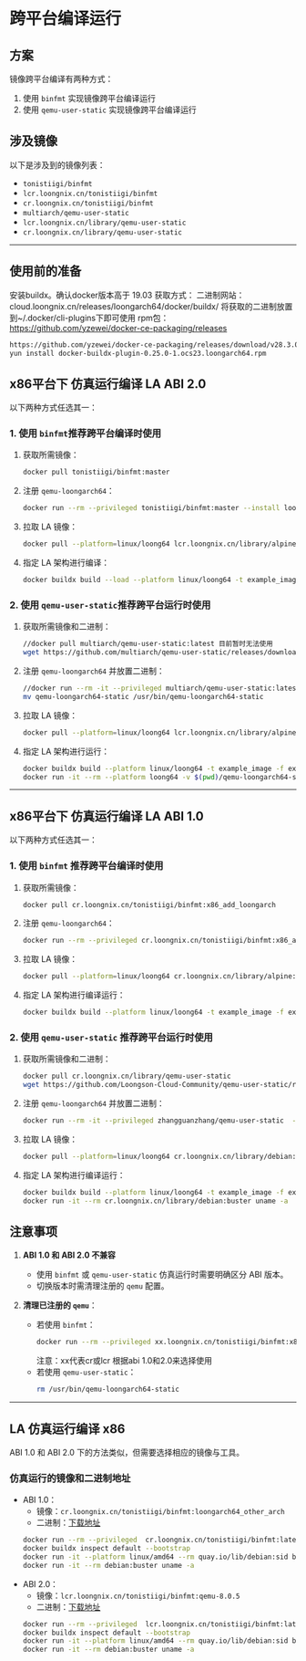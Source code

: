 # 跨平台编译运行

## 方案
镜像跨平台编译有两种方式：
1. 使用 `binfmt` 实现镜像跨平台编译运行
2. 使用 `qemu-user-static` 实现镜像跨平台编译运行

## 涉及镜像
以下是涉及到的镜像列表：

- `tonistiigi/binfmt`
- `lcr.loongnix.cn/tonistiigi/binfmt`
- `cr.loongnix.cn/tonistiigi/binfmt`
- `multiarch/qemu-user-static`
- `lcr.loongnix.cn/library/qemu-user-static`
- `cr.loongnix.cn/library/qemu-user-static`

---
## 使用前的准备
安装buildx。确认docker版本高于 19.03
获取方式：
二进制网站：cloud.loongnix.cn/releases/loongarch64/docker/buildx/ 将获取的二进制放置到~/.docker/cli-plugins下即可使用
rpm包：https://github.com/yzewei/docker-ce-packaging/releases 
```bash
https://github.com/yzewei/docker-ce-packaging/releases/download/v28.3.0-rc.2/docker-buildx-plugin-0.25.0-1.ocs23.loongarch64.rpm 
yun install docker-buildx-plugin-0.25.0-1.ocs23.loongarch64.rpm 
```

## x86平台下 仿真运行编译 LA ABI 2.0

以下两种方式任选其一：

### 1. 使用 `binfmt`推荐跨平台编译时使用
1. 获取所需镜像：
    ```bash
    docker pull tonistiigi/binfmt:master
    ```
2. 注册 `qemu-loongarch64`：
    ```bash
    docker run --rm --privileged tonistiigi/binfmt:master --install loong64
    ```
3. 拉取 LA 镜像：
    ```bash
    docker pull --platform=linux/loong64 lcr.loongnix.cn/library/alpine:latest
    ```
4. 指定 LA 架构进行编译：
    ```bash
    docker buildx build --load --platform linux/loong64 -t example_image -f example .
    ```

### 2. 使用 `qemu-user-static`推荐跨平台运行时使用
1. 获取所需镜像和二进制：
    ```bash
    //docker pull multiarch/qemu-user-static:latest 目前暂时无法使用
    wget https://github.com/multiarch/qemu-user-static/releases/download/v7.2.0-1/qemu-loongarch64-static
    ```
2. 注册 `qemu-loongarch64` 并放置二进制：
    ```bash
    //docker run --rm -it --privileged multiarch/qemu-user-static:latest --reset
    mv qemu-loongarch64-static /usr/bin/qemu-loongarch64-static
    ```
3. 拉取 LA 镜像：
    ```bash
    docker pull --platform=linux/loong64 lcr.loongnix.cn/library/alpine:latest
    ```
4. 指定 LA 架构进行运行：
    ```bash
    docker buildx build --platform linux/loong64 -t example_image -f example .
    docker run -it --rm --platform loong64 -v $(pwd)/qemu-loongarch64-static:/usr/bin/qemu-loongarch64-static lcr.loongnix.cn/library/alpine uname -m
    ```

---

## x86平台下 仿真运行编译 LA ABI 1.0


以下两种方式任选其一：

### 1. 使用 `binfmt` 推荐跨平台编译时使用
1. 获取所需镜像：
    ```bash
    docker pull cr.loongnix.cn/tonistiigi/binfmt:x86_add_loongarch
    ```
2. 注册 `qemu-loongarch64`：
    ```bash
    docker run --rm --privileged cr.loongnix.cn/tonistiigi/binfmt:x86_add_loongarch --install loongarch64
    ```
3. 拉取 LA 镜像：
    ```bash
    docker pull --platform=linux/loong64 cr.loongnix.cn/library/alpine:3.11
    ```
4. 指定 LA 架构进行编译运行：
    ```bash
    docker buildx build --platform linux/loong64 -t example_image -f example .
    ```

### 2. 使用 `qemu-user-static` 推荐跨平台运行时使用
1. 获取所需镜像和二进制：
    ```bash
    docker pull cr.loongnix.cn/library/qemu-user-static
    wget https://github.com/Loongson-Cloud-Community/qemu-user-static/releases/download/x86_abi1.0/qemu-loongarch64-static
    ```
2. 注册 `qemu-loongarch64` 并放置二进制：
    ```bash
    docker run --rm -it --privileged zhangguanzhang/qemu-user-static  --reset -p yes
    ```
3. 拉取 LA 镜像：
    ```bash
    docker pull --platform=linux/loong64 cr.loongnix.cn/library/debian:buster
    ```
4. 指定 LA 架构进行编译运行：
    ```bash
    docker buildx build --platform linux/loong64 -t example_image -f example .
    docker run -it --rm cr.loongnix.cn/library/debian:buster uname -a
    ```



## 注意事项
1. **ABI 1.0 和 ABI 2.0 不兼容**  
   - 使用 `binfmt` 或 `qemu-user-static` 仿真运行时需要明确区分 ABI 版本。
   - 切换版本时需清理注册的 `qemu` 配置。

2. **清理已注册的 `qemu`**：
   - 若使用 `binfmt`：
     ```bash
     docker run --rm --privileged xx.loongnix.cn/tonistiigi/binfmt:x86_add_loongarch --uninstall loongarch64
     ```
     注意：xx代表cr或lcr 根据abi 1.0和2.0来选择使用
   - 若使用 `qemu-user-static`：
     ```bash
     rm /usr/bin/qemu-loongarch64-static
     ```

---

## LA 仿真运行编译 x86
ABI 1.0 和 ABI 2.0 下的方法类似，但需要选择相应的镜像与工具。

### 仿真运行的镜像和二进制地址
- ABI 1.0：
    - 镜像：`cr.loongnix.cn/tonistiigi/binfmt:loongarch64_other_arch`
    - 二进制：[下载地址](https://github.com/Loongson-Cloud-Community/qemu-user-static/releases/download/abi1.0/qemu-static-abi1.0.tar.gz)
    ```bash
    docker run --rm --privileged  cr.loongnix.cn/tonistiigi/binfmt:latest --install x86_64
    docker buildx inspect default --bootstrap
    docker run -it --platform linux/amd64 --rm quay.io/lib/debian:sid bash
    docker run -it --rm debian:buster uname -a
    ```
- ABI 2.0：
    - 镜像：`lcr.loongnix.cn/tonistiigi/binfmt:qemu-8.0.5`
    - 二进制：[下载地址](https://github.com/Loongson-Cloud-Community/qemu-user-static/releases/download/abi2.0/qemu-static-8.2.0-rc2.tar.gz)
    ```bash
    docker run --rm --privileged  lcr.loongnix.cn/tonistiigi/binfmt:latest --install x86_64
    docker buildx inspect default --bootstrap
    docker run -it --platform linux/amd64 --rm quay.io/lib/debian:sid bash
    docker run -it --rm debian:buster uname -a
    ```
